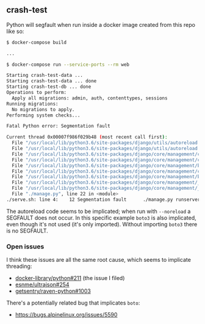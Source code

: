 ## crash-test

Python will segfault when run inside a docker image created from this repo like
so:

```sh
$ docker-compose build

...

$ docker-compose run --service-ports --rm web

Starting crash-test-data ...
Starting crash-test-data ... done
Starting crash-test-db ... done
Operations to perform:
  Apply all migrations: admin, auth, contenttypes, sessions
Running migrations:
  No migrations to apply.
Performing system checks...

Fatal Python error: Segmentation fault

Current thread 0x00007f986f029b48 (most recent call first):
  File "/usr/local/lib/python3.6/site-packages/django/utils/autoreload.py", line 305 in python_reloader
  File "/usr/local/lib/python3.6/site-packages/django/utils/autoreload.py", line 332 in main
  File "/usr/local/lib/python3.6/site-packages/django/core/management/commands/runserver.py", line 110 in run
  File "/usr/local/lib/python3.6/site-packages/django/core/management/commands/runserver.py", line 101 in handle
  File "/usr/local/lib/python3.6/site-packages/django/core/management/base.py", line 330 in execute
  File "/usr/local/lib/python3.6/site-packages/django/core/management/commands/runserver.py", line 62 in execute
  File "/usr/local/lib/python3.6/site-packages/django/core/management/base.py", line 283 in run_from_argv
  File "/usr/local/lib/python3.6/site-packages/django/core/management/__init__.py", line 355 in execute
  File "/usr/local/lib/python3.6/site-packages/django/core/management/__init__.py", line 363 in execute_from_command_line
  File "./manage.py", line 22 in <module>
./serve.sh: line 4:    12 Segmentation fault      ./manage.py runserver 0.0.0.0:$PORT
```

The autoreload code seems to be implicated; when run with `--noreload` a
SEGFAULT does not occur. In this specific example `boto3` is also implicated,
even though it's not used (it's only imported). Without importing `boto3` there
is no SEGFAULT.

### Open issues

I think these issues are all the same root cause, which seems to implicate
threading:

- [docker-library/python#211](https://github.com/docker-library/python/issues/211) (the issue I filed)
- [esnme/ultrajson#254](https://github.com/esnme/ultrajson/issues/254)
- [getsentry/raven-python#1003](https://github.com/getsentry/raven-python/issues/1003)

There's a potentially related bug that implicates `boto`:

- https://bugs.alpinelinux.org/issues/5590
